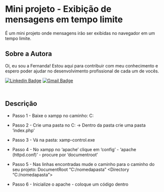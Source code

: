 # Mini projeto - Exibição de mensagens em tempo limite
É um mini projeto onde mensagens irão ser exibidas no navegador em um tempo limite.

## Sobre a Autora
Oi, eu sou a Fernanda! Estou aqui para contribuir com meu conhecimento e espero poder ajudar no desenvolvimento profissional de cada um de vocês.

[![Linkedin Badge](https://img.shields.io/badge/-Fernanda_Maki_Hirose-blue?style=flat-square&logo=Linkedin&logoColor=white&link=https://www.linkedin.com/in/fernanda-maki-hirose-801117208/)](https://www.linkedin.com/in/fernanda-maki-hirose-801117208/)  [![Gmail Badge](https://img.shields.io/badge/-femahi2020@gmail.com-c14438?style=flat-square&logo=Gmail&logoColor=white&link=mailto:femahi2020@gmail.com)](mailto:femahi2020@gmail.com)


## <br />Descrição
- Passo 1 - Baixe o xampp no caminho: C:
- Passo 2 - Crie uma pasta no C: -> Dentro da pasta crie uma pasta ‘index.php’
- Passo 3 - Vá na pasta: xamp-control.exe
- Passo 4 - No xampp no ‘apache’ clique em ‘config’ - ‘apache (httpd.conf)’ - procure por ‘documentroot’

- Passo 5 - Nas linhas encontradas mude o caminho para o caminho do seu projeto:
DocumentRoot “C:/nomedapasta”
<Directory “C:/nomedapasta”>

- Passo 6 - Inicialize o apache - coloque um código dentro


